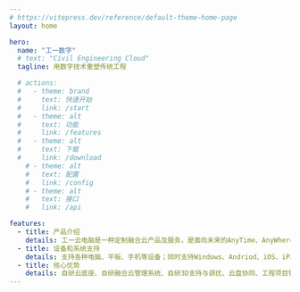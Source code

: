 ```yaml
---
# https://vitepress.dev/reference/default-theme-home-page
layout: home

hero:
  name: "工一数字"
  # text: "Civil Engineering Cloud"
  tagline: 用数字技术重塑传统工程

  # actions:
  #   - theme: brand
  #     text: 快速开始
  #     link: /start
  #   - theme: alt
  #     text: 功能
  #     link: /features
  #   - theme: alt
  #     text: 下载
  #     link: /download
    # - theme: alt
    #   text: 配置
    #   link: /config
    # - theme: alt
    #   text: 接口
    #   link: /api

features:
  - title: 产品介绍
    details: 工一云电脑是一种定制融合云产品及服务，是面向未来的AnyTime、AnyWhere、AnyDevice的一致性云办公与云教学解决方案。
  - title: 设备和系统支持
    details: 支持各种电脑、平板、手机等设备；同时支持Windows、Andriod、iOS、iPadOS、macOS，HarmonyOS、MIUI等操作系统。
  - title: 核心优势
    details: 自研云底座、自研融合云管理系统、自研3D支持与调优、云盘协同、工程项目管理、制定服务。
---
```


